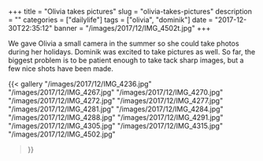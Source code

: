 +++
title = "Olivia takes pictures"
slug = "olivia-takes-pictures"
description = ""
categories = ["dailylife"]
tags = ["olivia", "dominik"]
date = "2017-12-30T22:35:12"
banner = "/images/2017/12/IMG_4502t.jpg"
+++

We gave Olivia a small camera in the summer so she could take photos during her holidays. Dominik was excited to take pictures as well. So far, the biggest problem is to be patient enough to take tack sharp images, but a few nice shots have been made.

{{< gallery
  "/images/2017/12/IMG_4236.jpg"
  "/images/2017/12/IMG_4267.jpg"
  "/images/2017/12/IMG_4270.jpg"
  "/images/2017/12/IMG_4272.jpg"
  "/images/2017/12/IMG_4277.jpg"
  "/images/2017/12/IMG_4281.jpg"
  "/images/2017/12/IMG_4284.jpg"
  "/images/2017/12/IMG_4288.jpg"
  "/images/2017/12/IMG_4291.jpg"
  "/images/2017/12/IMG_4305.jpg"
  "/images/2017/12/IMG_4315.jpg"
  "/images/2017/12/IMG_4502.jpg"
>}}

